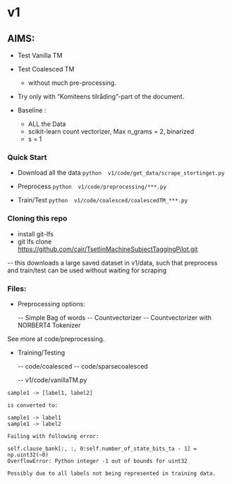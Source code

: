 # v1

## AIMS:

 - Test Vanilla TM 
 - Test Coalesced TM 
     - without much pre-processing. 

- Try only with “Komiteens tilråding”-part of the document.

- Baseline :
    - ALL the Data
    - scikit-learn count vectorizer, Max n_grams = 2, binarized
    - s = 1
 
### Quick Start

- Download all the data
  ```python  v1/code/get_data/scrape_stortinget.py```

- Preprocess
  ```python  v1/code/preprocessing/***.py```

- Train/Test
  ```python  v1/code/coalesced/coalescedTM_***.py```

### Cloning this repo

- install git-lfs
- git lfs clone https://github.com/cair/TsetlinMachineSubjectTaggingPilot.git

-- this downloads a large saved dataset in v1/data, such that preprocess and train/test can be used without waiting for scraping

### Files:

- Preprocessing options:

  -- Simple Bag of words
  -- Countvectorizer
  -- Countvectorizer with NORBERT4 Tokenizer

See more at code/preprocessing.

- Training/Testing

  -- code/coalesced
  -- code/sparsecoalesced

  -- v1/code/vanillaTM.py

```
sample1 -> [label1, label2]

is converted to:

sample1 -> label1
sample1 -> label2

Failing with following error:

self.clause_bank[:, :, 0:self.number_of_state_bits_ta - 1] = np.uint32(~0)
OverflowError: Python integer -1 out of bounds for uint32

Possibly due to all labels not being represented in training data.
```


